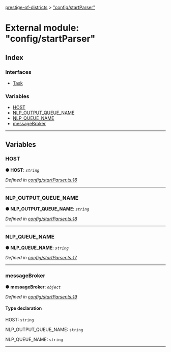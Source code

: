 [prestige-of-districts](../README.md) > ["config/startParser"](../modules/_config_startparser_.md)

# External module: "config/startParser"

## Index

### Interfaces

* [Task](../interfaces/_config_startparser_.task.md)

### Variables

* [HOST](_config_startparser_.md#host)
* [NLP_OUTPUT_QUEUE_NAME](_config_startparser_.md#nlp_output_queue_name)
* [NLP_QUEUE_NAME](_config_startparser_.md#nlp_queue_name)
* [messageBroker](_config_startparser_.md#messagebroker)

---

## Variables

<a id="host"></a>

###  HOST

**● HOST**: *`string`*

*Defined in [config/startParser.ts:16](https://github.com/YarosJ/prestige-of-districts/blob/dea42b4/config/startParser.ts#L16)*

___
<a id="nlp_output_queue_name"></a>

###  NLP_OUTPUT_QUEUE_NAME

**● NLP_OUTPUT_QUEUE_NAME**: *`string`*

*Defined in [config/startParser.ts:18](https://github.com/YarosJ/prestige-of-districts/blob/dea42b4/config/startParser.ts#L18)*

___
<a id="nlp_queue_name"></a>

###  NLP_QUEUE_NAME

**● NLP_QUEUE_NAME**: *`string`*

*Defined in [config/startParser.ts:17](https://github.com/YarosJ/prestige-of-districts/blob/dea42b4/config/startParser.ts#L17)*

___
<a id="messagebroker"></a>

###  messageBroker

**● messageBroker**: *`object`*

*Defined in [config/startParser.ts:19](https://github.com/YarosJ/prestige-of-districts/blob/dea42b4/config/startParser.ts#L19)*

#### Type declaration

 HOST: `string`

 NLP_OUTPUT_QUEUE_NAME: `string`

 NLP_QUEUE_NAME: `string`

___

